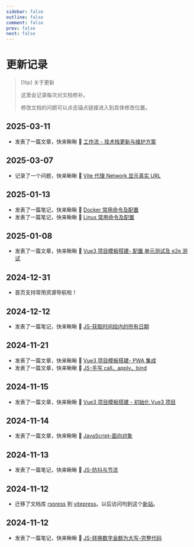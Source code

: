 ```yaml
---
sidebar: false
outline: false
comment: false
prev: false
next: false
---
```


# 更新记录

> [!tip] 关于更新
>
> 这里会记录每次对文档修补。
>
> 修改文档的问题可以点击锚点链接进入到具体修改位置。

## 2025-03-11

- 发表了一篇文章，快来瞅瞅 👀 [工作流 - 技术栈更新与维护方案](/coffee/technology-stack-maintenance/)

## 2025-03-07

- 记录了一个问题，快来瞅瞅 👀 [Vite 代理 Network 显示真实 URL](/issue/vite-proxy-real-url/)

## 2025-01-13

- 发表了一篇笔记，快来瞅瞅 👀 [Docker 常用命令及配置](/note/linux/docker-command/)
- 发表了一篇笔记，快来瞅瞅 👀 [Linux 常用命令及配置](/note/linux/linux-command/)

## 2025-01-08

- 发表了一篇文章，快来瞅瞅 👀 [Vue3 项目模板搭建- 配置 单元测试及 e2e 测试](/blog/vue3-template/unit-e2e-test/)

## 2024-12-31

- 首页支持常用资源导航啦！

## 2024-12-12

- 发表了一篇笔记，快来瞅瞅 👀 [JS-获取时间段内的所有日期](/note/javascript/get-dates-in-range)

## 2024-11-21

- 发表了一篇文章，快来瞅瞅 👀 [Vue3 项目模板搭建- PWA 集成](/blog/vue3-template/pwa/)
- 发表了一篇文章，快来瞅瞅 👀 [JS-手写 call、apply、bind](/note/javascript/call-apply-bind)

## 2024-11-15

- 发表了一篇文章，快来瞅瞅 👀 [Vue3 项目模板搭建 - 初始化 Vue3 项目](/blog/vue3-template/init-project/)

## 2024-11-14

- 发表了一篇文章，快来瞅瞅 👀 [JavaScript-面向对象](/blog/javascript-patterns/oop/)

## 2024-11-13

- 发表了一篇笔记，快来瞅瞅 👀 [JS-防抖与节流](/note/javascript/debounce-throttle)

## 2024-11-12

- 迁移了文档库 [rspress](https://rspress.dev/zh/) 到 [vitepress](https://vitepress.dev/)。以后访问均到这个[新站](https://notes.qiuyouyou.cn)。

## 2024-11-12

- 发表了一篇笔记，快来瞅瞅 👀 [JS-转换数字金额为大写-完整代码](/note/javascript/convert-amount-to-capital#完整代码)
